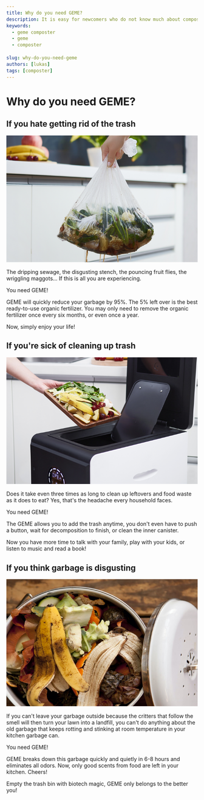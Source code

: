```yaml
---
title: Why do you need GEME?
description: It is easy for newcomers who do not know much about composting to misunderstand this work, thinking that they just need to put the composting materials together and let them "fend for themselves", but do not realize that composting is also a technical activity. If you want to produce organic compost that is conducive to plant growth, there are three necessary principles you need to master.
keywords:
  - geme composter
  - geme
  - composter

slug: why-do-you-need-geme
authors: [lukas]
tags: [composter]
---
```


# Why do you need GEME?


## If you hate getting rid of the trash

![composter](./img/img_2.png)

The dripping sewage, the disgusting stench, the pouncing fruit flies, the wriggling maggots... If this is all you are experiencing.

You need GEME!

<!-- truncate -->

GEME will quickly reduce your garbage by 95%. The 5% left over is the best ready-to-use organic fertilizer. You may only need to remove the organic fertilizer once every six months, or even once a year.

Now, simply enjoy your life!


## If you're sick of cleaning up trash

![composter](./img/img_1.png)

Does it take even three times as long to clean up leftovers and food waste as it does to eat? Yes, that's the headache every household faces.

You need GEME!

The GEME allows you to add the trash anytime, you don't even have to push a button, wait for decomposition to finish, or clean the inner canister.

Now you have more time to talk with your family, play with your kids, or listen to music and read a book!

## If you think garbage is disgusting

![composter](./img/img_3.png)

If you can't leave your garbage outside because the critters that follow the smell will then turn your lawn into a landfill, you can't do anything about the old garbage that keeps rotting and stinking at room temperature in your kitchen garbage can.

You need GEME!

GEME breaks down this garbage quickly and quietly in 6-8 hours and eliminates all odors. Now, only good scents from food are left in your kitchen. Cheers!

Empty the trash bin with biotech magic, GEME only belongs to the better you!

